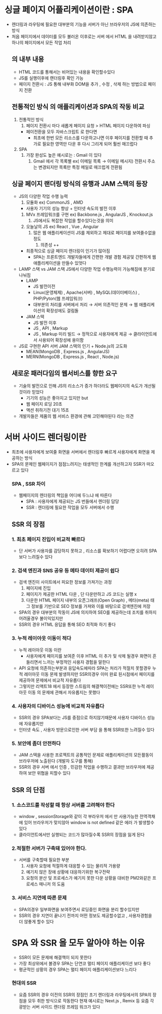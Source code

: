 # 싱글 페이지 어플리케이션이란 : SPA

- 렌더링과 라우팅에 필요한 대부분의 기능을 서버가 아닌 브라우저의 JS에 의존하는 방식
- 처음 페이지에서 데이터를 모두 불러온 이후로는 서버 에서 HTML 을 내려받지않고 하나의 페이지에서 모든 작업 처리
  ## <body/> 의 내부 내용
  - HTML 코드를 통해서는 비어있는 내용을 확인할수있다
  - JS를 실행이후에 랜더링후 확인 가능
  - 페이지 전환시 : JS 통해 <body /> 내부화 DOM을 추가 , 수정 , 삭제 하는 방법으로 페이지 전환
  ## 전통적인 방식 의 애플리케이션과 SPA의 작동 비교
  1. 전통적인 방식
     1. 페이지 전환시 마다 새롭게 페이지 요청 > HTML 페이지 다운하여 파싱
     - 페이전환을 모두 자바스크립트 로 한다면
       - 최초에 한번 모든 리소스를 다운하고나면 이후 페이지를 전환할 때 추가로 필요한 영역만 다운 후 다시 그리게 되어 훨씬 매끄럽다
  2. SPA
     1. 가장 완성도 높은 예시로는 : Gmail 이 있다
        1. Gmail 에서 각 목록별 ex( 이메일 목록 → 이메일 메시지) 전환시 주소는 변경되지만 목록만 특정 메일로 매끄럽게 전환됨
  ## **싱글 페이지 랜더링 방식의 유행과 JAM 스택의 등장**
  - JS의 다양한 작업 수행 능력
    1. 모듈화 ex) CommonJS , AMD
    - 사용자 기기의 성능 향상 + 인터넷 속도의 발전 이후
    1. MVx 프레임워크를 구현 ex) Backbone.js , AngularJS , Knockout.js
       1. JS에서도 복잡한 작업을 할수있다는것을 의미
    2. 오늘날의 JS ex) React , Vue , Angular
       1. 많은 웹 애플리케이션이 JS를 제외하고 제대로 페이지를 보여줄수없을 정도
          1. 의존성 ++
    - 최종적으로 싱글 페이지 렌더링이 인기가 많아짐
      - SPA는 프론트엔드 개발자들에게 간편한 개발 경험 제공및 간편하게 웹 애플리케이션을 만들수 있엇다
  - LAMP 스택 vs JAM 스택
    JS에서 다양한 작업 수행능력이 가능해짐에 분기로 나눠짐
    - LAMP
      - JS 발전이전
      - Linux(운영체제) , Apache(서버) , MySQL(데이터베이스) , PHP/Pyton(웹 프레임워크)
      - 대부분의 처리를 서버에서 처리 → 서버 의존적인 문제 → 웹 애플리케이션의 확장성에도 걸림돌
    - JAM 스택
      - JS 발전 이후
      - JS , API , Markup
      - JS , Markup 미리 빌드 → 정적으로 사용자에게 제공 → 클라이언트에서 사용되어 확장성에 용이함
  - JS로 구현한 API 서버
    JAM 스택의 인기 + Node.js의 고도화
    - MEAN(MongoDB , Express.js , AngularJS)
    - MERN(MongoDB , Express.js , React , Node.js)
  ## **새로운 패러다임의 웹서비스를 향한 요구**
  - 기술의 발전으로 인해 JS의 리소스가 증가 하더라도 웹페이지의 속도가 개선될것이라 믿었다
    - 기기의 성능은 좋아지고 있지만 but
    - 웹 페이지 로딩 20초
    - 액션 취하기전 대기 15초
  - 개발자들은 제품의 웹 서비스 환경에 관해 고민해야된다 라는 의견

# 서버 사이드 렌더링이란

- 최초에 사용자에게 보여줄 화면을 서버에서 렌더링후 빠르게 사용자에게 화면을 제공하는 방식
- SPA의 문제인 웹페이지가 점점느려지는 태생적인 한계를 개선하고자 SSR가 떠오르고 있다
  ### SPA , SSR 차이
  - 웹페이지의 렌더링의 책임을 어디에 두느냐 에 따른다
    - SPA : 사용자에게 제공되는 JS 번들에서 렌더링 담당
    - SSR : 렌더링에 필요한 작업을 모두 서버에서 수행
  ## SSR 의 장점
  ### 1. 최초 페이지 진입이 비교적 빠르다
  - 단 서버가 사용자를 감당하지 못하고 , 리소스를 확보하기 어렵다면 오히려 SPA보다 느려질수 있다
  ### 2. 검색 엔진과 SNS 공유 등 메타 데이터 제공이 쉽다
  - 검색 엔진이 사이트에서 피요한 정보를 가져가는 과정
    1. 페이지에 진입
    2. 페이지가 제공한 HTML 다운 , 단 다운만하고 JS 코드는 실행 x
    3. 다운한 HTML 페이지 내부의 오픈그래프(Open Graph) , 메타(meta) 태그 정보를 기반으로 SEO 정보를 가져와 이를 바탕으로 검색엔진에 저장
  - SPA의 경우 대부분의 작동이 JS에 의지하여 SEO를 제공하는데 조치를 취하지 어려울경우 불이익있지만
  - SSR의 경우 HTML 응답을 통해 SEO 최적화 하기 좋다
  ### 3. 누적 레이아웃 이동이 적다
  - 누적 레이아웃 이동 이란
    - 사용자에게 페이지를 보여준 이후 HTML 이 추가 및 삭제 될경우 화면이 흔들리면서 느끼는 부정적인 사용자 경험을 말한다
  - API 요청에 의존하는부분과 응답속도에따라 SPA는 처리가 적절치 못할경우 누적 레이아웃 이동 문제 발생하지만 SSR의경우 이미 완료 된시점에서 페이지를 제공하여 문제에서 비교적 자유롭다
  - 그렇지만 리액트18 에서 등장한 스트림의 해결책이전에는 SSR또한 누적 레이아웃 이동 의 문제에 관해서 자유롭지는 못했다
  ### 4. 사용자의 디바이스 성능에 비교적 자유롭다
  - SSR의 경우 SPA보다는 JS를 중점으로 하지않기때문에 사용자 디바이스 성능에 자유롭지만
  - 인터넷 속도 , 사용자 방문으로인한 서버 부담 을 통해 SSR또한 느려질수 있다
  ### 5. 보안에 좀더 안전하다
  - JAM 스택을 사용한 프로젝트의 공통적인 문제로 애플리케이션의 모든활동이 브라우저에 노출된다 (개발자 도구를 통해)
  - SSR의 경우 서버 에서 인증 , 민감한 작업을 수행하고 결과만 브라우저에 제공하여 보안 위협을 피할수 있다
  ## SSR 의 단점
  ### 1. 소스코드를 작성할 때 항상 서버를 고려해야 한다
  - window , sessionStorage와 같이 각 부라우저 에서 만 사용가능한 전역객채 에 있어 브라우저가 맞지않아 window is not defined 같은 에러 가 발생할수 있다
  - 클라이언트에서만 실행되는 코드가 많아질수록 SSR의 장점을 잃게 된다
  ### 2.**적절한 서버가 구축돼 있어야 한다.**
  - 서버를 구축할때 필요한 부분
    1. 사용자 요청에 적절하게 대응할 수 있는 물리적 가용량
    2. 예기치 않은 장애 상황에 대응하기위한 복구전략
    3. 요청의 분산 및 프로세스가 예기치 못한 다운 상황을 대비한 PM2와같은 프로세스 매니저 의 도움
  ### 3. **서비스 지연에 따른 문제**
  - SPA의경우 일부화면을 보여주면서 로딩중인 화면을 분리 할수있지만
  - SSR의 경우 지연이 끝나기 전까지 어떤 정보도 제공할수없고 , 사용자경험을 더 않좋게 할수 있다
  # **SPA 와 SSR 을 모두 알아야 하는 이유**
  - SSR이 모든 문제에 해결책이 되지 못한다
  - 가장 최상위에서 볼경우 SPA는 단연코 멀티 페이지 애플리케이션 보다 좋다
  - 평균적인 상황의 경우 SPA는 멀티 페이지 애플리케이션보다 느리다
  ### 현대의 SSR
  - 요즘 SSR의 경우 이전의 SSR의 장점인 초기 렌더링과 라우팅에서의 SPA의 장점을 모두 취한 방식으로 작동한다 현재 예시로는 Next.js , Remix 등 요즘 각광받는 서버 사이드 렌더링 프레임 워크가 있다
